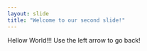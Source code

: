 ```yaml
---
layout: slide
title: "Welcome to our second slide!"
---
```

Hellow World!!!
Use the left arrow to go back!
